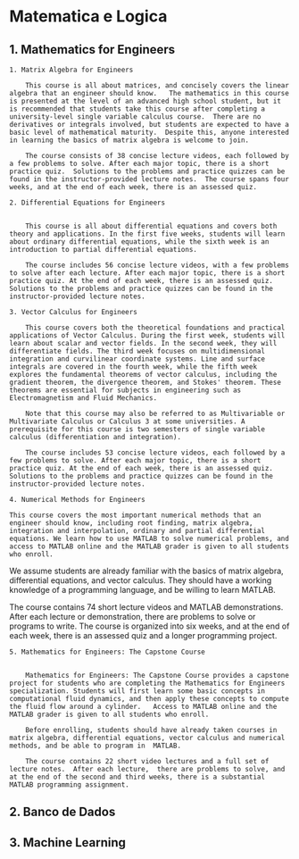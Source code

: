 # Matematica e Logica


## 1. Mathematics for Engineers

	
	1. Matrix Algebra for Engineers

		This course is all about matrices, and concisely covers the linear algebra that an engineer should know.   The mathematics in this course is presented at the level of an advanced high school student, but it is recommended that students take this course after completing a university-level single variable calculus course.  There are no derivatives or integrals involved, but students are expected to have a basic level of mathematical maturity.  Despite this, anyone interested in learning the basics of matrix algebra is welcome to join.

		The course consists of 38 concise lecture videos, each followed by a few problems to solve. After each major topic, there is a short practice quiz.  Solutions to the problems and practice quizzes can be found in the instructor-provided lecture notes.  The course spans four weeks, and at the end of each week, there is an assessed quiz.

<!--
		Download the lecture notes from the link
		https://www.math.hkust.edu.hk/~machas/matrix-algebra-for-engineers.pdf
		And watch the promotional video from the link
		https://youtu.be/IZcyZHomFQc
-->	


	2. Differential Equations for Engineers


		This course is all about differential equations and covers both theory and applications. In the first five weeks, students will learn about ordinary differential equations, while the sixth week is an introduction to partial differential equations.

		The course includes 56 concise lecture videos, with a few problems to solve after each lecture. After each major topic, there is a short practice quiz. At the end of each week, there is an assessed quiz. Solutions to the problems and practice quizzes can be found in the instructor-provided lecture notes. 
<!--
Download the lecture notes from the link
https://www.math.hkust.edu.hk/~machas/differential-equations-for-engineers.pdf

Watch the promotional video from the link
https://youtu.be/eSty7oo09ZI
-->


	3. Vector Calculus for Engineers

		This course covers both the theoretical foundations and practical applications of Vector Calculus. During the first week, students will learn about scalar and vector fields. In the second week, they will differentiate fields. The third week focuses on multidimensional integration and curvilinear coordinate systems. Line and surface integrals are covered in the fourth week, while the fifth week explores the fundamental theorems of vector calculus, including the gradient theorem, the divergence theorem, and Stokes' theorem. These theorems are essential for subjects in engineering such as Electromagnetism and Fluid Mechanics.

		Note that this course may also be referred to as Multivariable or Multivariate Calculus or Calculus 3 at some universities. A prerequisite for this course is two semesters of single variable calculus (differentiation and integration).

		The course includes 53 concise lecture videos, each followed by a few problems to solve. After each major topic, there is a short practice quiz. At the end of each week, there is an assessed quiz. Solutions to the problems and practice quizzes can be found in the instructor-provided lecture notes. 

<!--
Download the lecture notes from the link
https://www.math.hkust.edu.hk/~machas/vector-calculus-for-engineers.pdf

Watch the promotional video from the link
https://youtu.be/qUseabHb6Vk
-->


	4. Numerical Methods for Engineers

	This course covers the most important numerical methods that an engineer should know, including root finding, matrix algebra, integration and interpolation, ordinary and partial differential equations. We learn how to use MATLAB to solve numerical problems, and access to MATLAB online and the MATLAB grader is given to all students who enroll.

We assume students are already familiar with the basics of matrix algebra, differential equations, and vector calculus. They should have a working knowledge of a programming language, and be willing to learn MATLAB.

The course contains 74 short lecture videos and MATLAB demonstrations.  After each lecture or demonstration, there are problems to solve or programs to write.  The course is organized into six weeks, and at the end of each week, there is an assessed quiz and a longer programming project.  

<!--
Download the lecture notes from the link
https://www.math.hkust.edu.hk/~machas/numerical-methods-for-engineers.pdf

And watch the promotional video from the link
https://youtu.be/qFJGMBDfFMY
-->


	5. Mathematics for Engineers: The Capstone Course


		Mathematics for Engineers: The Capstone Course provides a capstone project for students who are completing the Mathematics for Engineers specialization. Students will first learn some basic concepts in computational fluid dynamics, and then apply these concepts to compute the fluid flow around a cylinder.   Access to MATLAB online and the MATLAB grader is given to all students who enroll.  

		Before enrolling, students should have already taken courses in  matrix algebra, differential equations, vector calculus and numerical methods, and be able to program in  MATLAB.  

		The course contains 22 short video lectures and a full set of lecture notes.  After each lecture,  there are problems to solve, and at the end of the second and third weeks, there is a substantial MATLAB programming assignment.

<!--

Download the lecture notes from the link
https://www.math.hkust.edu.hk/~machas/flow-around-a-cylinder.pdf

Watch the promotional video from the link
https://youtu.be/FlM1de9Sxh0
-->

## 2. Banco de Dados



## 3. Machine Learning